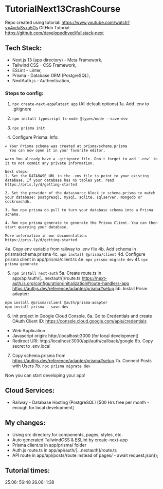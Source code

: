 # TutorialNext13CrashCourse

Repo created using tutorial: https://www.youtube.com/watch?v=4xduSsxa5Os
GitHub Tutorial: https://github.com/developedbyed/fullstack-next

## Tech Stack: 
- Next.js 13 (app directory) - Meta Framework, 
- Tailwind CSS - CSS Framework, 
- ESLint - Linter, 
- Prisma - Database ORM (PostgreSQL),
- NextAuth.js - Authentication,

### Steps to config:
1. `npx create-next-app@latest app` (All default options)
1a. Add .env to .gitignore

2. `npm install typescript ts-node @types/node --save-dev`

3. `npx prisma init`

4. Configure Prisma:
Info:
```
✔ Your Prisma schema was created at prisma/schema.prisma
  You can now open it in your favorite editor.

warn You already have a .gitignore file. Don't forget to add `.env` in it to not commit any private information.

Next steps:
1. Set the DATABASE_URL in the .env file to point to your existing database. If your database has no tables yet, read https://pris.ly/d/getting-started

2. Set the provider of the datasource block in schema.prisma to match your database: postgresql, mysql, sqlite, sqlserver, mongodb or cockroachdb.

3. Run npx prisma db pull to turn your database schema into a Prisma schema.

4. Run npx prisma generate to generate the Prisma Client. You can then start querying your database.

More information in our documentation:
https://pris.ly/d/getting-started
```

4a. Copy env variable from railway to .env file
4b. Add schema in prisma/schema.prisma
4c. `npm install @prisma/client`
4d. Configure prisma client in app/prisma/client.ts
4e. `npx prisma migrate dev`
4f. `npx prisma generate`

5. `npm install next-auth`
5a. Create route.ts in app/api/auth/[...nextauth]/route.ts
https://next-auth.js.org/configuration/initialization#route-handlers-app
https://authjs.dev/reference/adapter/prisma#setup
5b. Install Prism adapter:
```
npm install @prisma/client @auth/prisma-adapter
npm install prisma --save-dev
```

6. Init project in Google Cloud Console.
6a. Go to Credentials and create OAuth Client ID:
https://console.cloud.google.com/apis/credentials
- Web Application
- Javascript origin: http://localhost:3000 (for local development)
- Redirect URI: http://localhost:3000/api/auth/callback/google
6b. Copy secret to .env.local

7. Copy schema.prisma from https://authjs.dev/reference/adapter/prisma#setup
7a. Connect Posts with Users
7b. `npx prisma migrate dev`

Now you can start developing your app!

## Cloud Services:
- Railway - Database Hosting (PostgreSQL) [500 Hrs free per month - enough for local development]

## My changes:
- Using src directory for components, pages, styles, etc.
- Auto generated TailwindCSS & ESLint by create-next-app
- Prisma client.ts in app/prisma/ folder
- Auth.js route.ts in app/api/auth/[...nextauth]/route.ts
- API route in app/api/posts/route instead of pages/ - await request.json();

## Tutorial times:
25.06: 56:48
26.06: 1:38